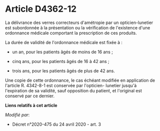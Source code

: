 # Article D4362-12

La délivrance des verres correcteurs d'amétropie par un opticien-lunetier est subordonnée à la présentation ou la
vérification de l'existence d'une ordonnance médicale comportant la prescription de ces produits.

La durée de validité de l'ordonnance médicale est fixée à :

- un an, pour les patients âgés de moins de 16 ans ;

- cinq ans, pour les patients âgés de 16 à 42 ans ;

- trois ans, pour les patients âgés de plus de 42 ans.

Une copie de cette ordonnance, le cas échéant modifiée en application de l'article R. 4342-8-1 est conservée par l'opticien-
lunetier jusqu'à l'expiration de sa validité, sauf opposition du patient, et l'original est conservé par ce dernier.

**Liens relatifs à cet article**

_Modifié par_:

  - Décret n°2020-475 du 24 avril 2020 - art. 3
